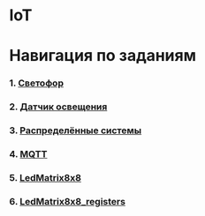 # IoT

# Навигация по заданиям
  ### 1. [Светофор](./trafficlight)

  ### 2. [Датчик освещения](./lightdetector)

  ### 3. [Распределённые системы](./ledphotodist)

  ### 4. [MQTT](./mqtt)

  ### 5. [LedMatrix8x8](./LedMatrix8x8)

  ### 6. [LedMatrix8x8_registers](./LedMatrix8x8_registers)
